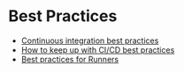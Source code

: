 # Best Practices

- [Continuous integration best practices](https://about.gitlab.com/topics/ci-cd/continuous-integration-best-practices/)
- [How to keep up with CI/CD best practices](https://about.gitlab.com/blog/2022/02/03/how-to-keep-up-with-ci-cd-best-practices/)
- [Best practices for Runners](https://docs.gitlab.com/runner/best_practice/)